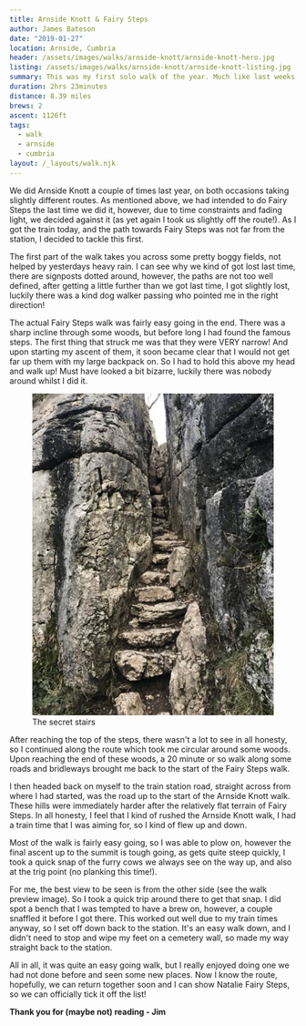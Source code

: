 ```yaml
---
title: Arnside Knott & Fairy Steps
author: James Bateson
date: "2019-01-27"
location: Arnside, Cumbria
header: /assets/images/walks/arnside-knott/arnside-knott-hero.jpg
listing: /assets/images/walks/arnside-knott/arnside-knott-listing.jpg
summary: This was my first solo walk of the year. Much like last weeks, it was one we had planned to do previously, but turned back on. So I was determined to get around the full thing today.
duration: 2hrs 23minutes
distance: 8.39 miles
brews: 2
ascent: 1126ft
tags:
  - walk
  - arnside
  - cumbria
layout: /_layouts/walk.njk
---
```


We did Arnside Knott a couple of times last year, on both occasions taking slightly different routes. As mentioned above, we had intended to do Fairy Steps the last time we did it, however, due to time constraints and fading light, we decided against it (as yet again I took us slightly off the route!). As I got the train today, and the path towards Fairy Steps was not far from the station, I decided to tackle this first.

The first part of the walk takes you across some pretty boggy fields, not helped by yesterdays heavy rain. I can see why we kind of got lost last time, there are signposts dotted around, however, the paths are not too well defined, after getting a little further than we got last time, I got slightly lost, luckily there was a kind dog walker passing who pointed me in the right direction!

<div class="lg:flex">
    <p class="lg:flex-1 lg:mr-6">The actual Fairy Steps walk was fairly easy going in the end. There was a sharp incline through some woods, but before long I had found the famous steps. The first thing that struck me was that they were VERY narrow! And upon starting my ascent of them, it soon became clear that I would not get far up them with my large backpack on. So I had to hold this above my head and walk up! Must have looked a bit bizarre, luckily there was nobody around whilst I did it.</p>
    <figure class="lg:flex-1">
    <img src="/assets/images/walks/arnside-knott/arnside-knott-content-1.jpg" class="rounded mt-6 lg:mt-0" alt="Image of the Fairy Steps, showing how narrow they are!">
    <figcaption class="text-xs">The secret stairs</figcaption>
    </figure>
</div>

After reaching the top of the steps, there wasn't a lot to see in all honesty, so I continued along the route which took me circular around some woods. Upon reaching the end of these woods, a 20 minute or so walk along some roads and bridleways brought me back to the start of the Fairy Steps walk.

I then headed back on myself to the train station road, straight across from where I had started, was the road up to the start of the Arnside Knott walk. These hills were immediately harder after the relatively flat terrain of Fairy Steps. In all honesty, I feel that I kind of rushed the Arnside Knott walk, I had a train time that I was aiming for, so I kind of flew up and down.

Most of the walk is fairly easy going, so I was able to plow on, however the final ascent up to the summit is tough going, as gets quite steep quickly, I took a quick snap of the furry cows we always see on the way up, and also at the trig point (no planking this time!).

For me, the best view to be seen is from the other side (see the walk preview image). So I took a quick trip around there to get that snap. I did spot a bench that I was tempted to have a brew on, however, a couple snaffled it before I got there. This worked out well due to my train times anyway, so I set off down back to the station. It's an easy walk down, and I didn't need to stop and wipe my feet on a cemetery wall, so made my way straight back to the station.

All in all, it was quite an easy going walk, but I really enjoyed doing one we had not done before and seen some new places. Now I know the route, hopefully, we can return together soon and I can show Natalie Fairy Steps, so we can officially tick it off the list!

**Thank you for (maybe not) reading - Jim**
